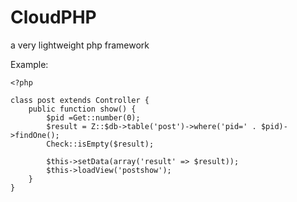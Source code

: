CloudPHP
=======

a very lightweight php framework

Example:

    <?php
    
    class post extends Controller {
        public function show() {
            $pid =Get::number(0);
            $result = Z::$db->table('post')->where('pid=' . $pid)->findOne();
            Check::isEmpty($result);
            
            $this->setData(array('result' => $result));        
            $this->loadView('postshow');      
        }
    }
